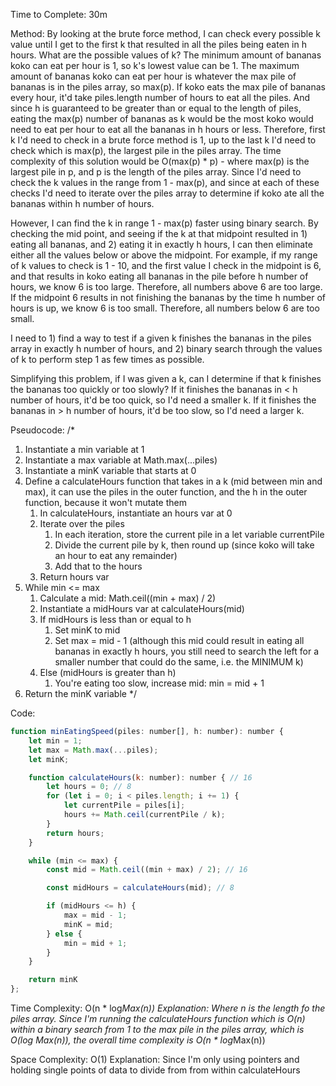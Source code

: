 Time to Complete: 30m

Method: By looking at the brute force method, I can check every possible k value until I get to the first k that resulted in all the piles being eaten in h hours. What are the possible values of k? The minimum amount of bananas koko can eat per hour is 1, so k's lowest value can be 1. The maximum amount of bananas koko can eat per hour is whatever the max pile of bananas is in the piles array, so max(p). If koko eats the max pile of bananas every hour, it'd take piles.length number of hours to eat all the piles. And since h is guaranteed to be greater than or equal to the length of piles, eating the max(p) number of bananas as k would be the most koko would need to eat per hour to eat all the bananas in h hours or less. Therefore, first k I'd need to check in a brute force method is 1, up to the last k I'd need to check which is max(p), the largest pile in the piles array. The time complexity of this solution would be O(max(p) * p) - where max(p) is the largest pile in p, and p is the length of the piles array. Since I'd need to check the k values in the range from 1 - max(p), and since at each of these checks I'd need to iterate over the piles array to determine if koko ate all the bananas within h number of hours.

However, I can find the k in range 1 - max(p) faster using binary search. By checking the mid point, and seeing if the k at that midpoint resulted in 1) eating all bananas, and 2) eating it in exactly h hours, I can then eliminate either all the values below or above the midpoint. For example, if my range of k values to check is 1 - 10, and the first value I check in the midpoint is 6, and that results in koko eating all bananas in the pile before h number of hours, we know 6 is too large. Therefore, all numbers above 6 are too large. If the midpoint 6 results in not finishing the bananas by the time h number of hours is up, we know 6 is too small. Therefore, all numbers below 6 are too small.

I need to 1) find a way to test if a given k finishes the bananas in the piles array in exactly h number of hours, and 2) binary search through the values of k to perform step 1 as few times as possible.

Simplifying this problem, if I was given a k, can I determine if that k finishes the bananas too quickly or too slowly? If it finishes the bananas in < h number of hours, it'd be too quick, so I'd need a smaller k. If it finishes the bananas in > h number of hours, it'd be too slow, so I'd need a larger k.

Pseudocode:
/*
1. Instantiate a min variable at 1
2. Instantiate a max variable at Math.max(...piles)
3. Instantiate a minK variable that starts at 0
4. Define a calculateHours function that takes in a k (mid between min and max), it can use the piles in the outer function, and the h in the outer function, because it won't mutate them
    1. In calculateHours, instantiate an hours var at 0
    2. Iterate over the piles
        1. In each iteration, store the current pile in a let variable currentPile
        2. Divide the current pile by k, then round up (since koko will take an hour to eat any remainder)
        3. Add that to the hours
    3. Return hours var
5. While min <= max
    1. Calculate a mid: Math.ceil((min + max) / 2)
    2. Instantiate a midHours var at calculateHours(mid)
    3. If midHours is less than or equal to h
        1. Set minK to mid
        2. Set max = mid - 1 (although this mid could result in eating all bananas in exactly h hours, you still need to search the left for a smaller number that could do the same, i.e. the MINIMUM k)
    4. Else (midHours is greater than h)
        1. You're eating too slow, increase mid: min = mid + 1
6. Return the minK variable
*/


Code:

```js
function minEatingSpeed(piles: number[], h: number): number {
    let min = 1;
    let max = Math.max(...piles);
    let minK;

    function calculateHours(k: number): number { // 16
        let hours = 0; // 8
        for (let i = 0; i < piles.length; i += 1) {
            let currentPile = piles[i];
            hours += Math.ceil(currentPile / k);
        }
        return hours;
    }

    while (min <= max) {
        const mid = Math.ceil((min + max) / 2); // 16

        const midHours = calculateHours(mid); // 8

        if (midHours <= h) {
            max = mid - 1;
            minK = mid;
        } else {
            min = mid + 1;
        }
    }

    return minK
};
```


Time Complexity: O(n * log*Max(n))
Explanation: Where n is the length fo the piles array. Since I'm running the calculateHours function which is O(n) within a binary search from 1 to the max pile in the piles array, which is O(log Max(n)), the overall time complexity is O(n * log*Max(n))

Space Complexity: O(1)
Explanation: Since I'm only using pointers and holding single points of data to divide from from within calculateHours
